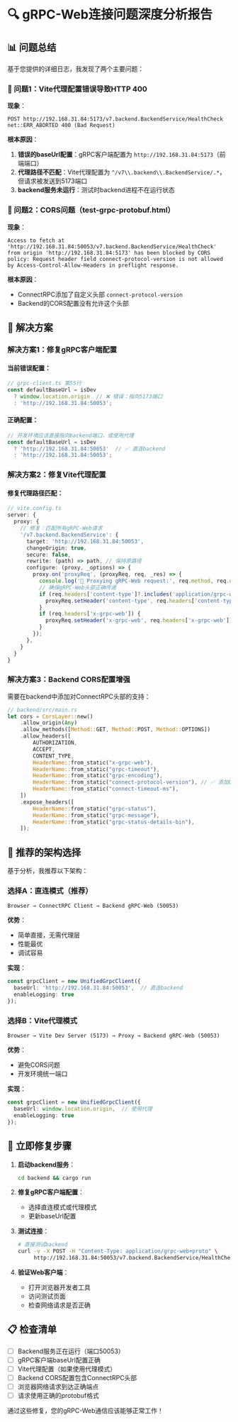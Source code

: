 # 🔍 gRPC-Web连接问题深度分析报告

## 📊 问题总结

基于您提供的详细日志，我发现了两个主要问题：

### 🔴 问题1：Vite代理配置错误导致HTTP 400
**现象**：
```
POST http://192.168.31.84:5173/v7.backend.BackendService/HealthCheck net::ERR_ABORTED 400 (Bad Request)
```

**根本原因**：
1. **错误的baseUrl配置**：gRPC客户端配置为 `http://192.168.31.84:5173`（前端端口）
2. **代理路径不匹配**：Vite代理配置为 `^/v7\\.backend\\.BackendService/.*`，但请求被发送到5173端口
3. **backend服务未运行**：测试时backend进程不在运行状态

### 🔴 问题2：CORS问题（test-grpc-protobuf.html）
**现象**：
```
Access to fetch at 'http://192.168.31.84:50053/v7.backend.BackendService/HealthCheck' from origin 'http://192.168.31.84:5173' has been blocked by CORS policy: Request header field connect-protocol-version is not allowed by Access-Control-Allow-Headers in preflight response.
```

**根本原因**：
- ConnectRPC添加了自定义头部 `connect-protocol-version`
- Backend的CORS配置没有允许这个头部

## 🔧 解决方案

### 解决方案1：修复gRPC客户端配置

#### 当前错误配置：
```typescript
// grpc-client.ts 第55行
const defaultBaseUrl = isDev 
  ? window.location.origin  // ❌ 错误：指向5173端口
  : 'http://192.168.31.84:50053';
```

#### 正确配置：
```typescript
// 开发环境应该直接指向backend端口，或使用代理
const defaultBaseUrl = isDev 
  ? 'http://192.168.31.84:50053'  // ✅ 直连backend
  : 'http://192.168.31.84:50053';
```

### 解决方案2：修复Vite代理配置

#### 修复代理路径匹配：
```typescript
// vite.config.ts
server: {
  proxy: {
    // 修复：匹配所有gRPC-Web请求
    '/v7.backend.BackendService': {
      target: 'http://192.168.31.84:50053',
      changeOrigin: true,
      secure: false,
      rewrite: (path) => path, // 保持原路径
      configure: (proxy, _options) => {
        proxy.on('proxyReq', (proxyReq, req, _res) => {
          console.log('🚀 Proxying gRPC-Web request:', req.method, req.url);
          // 确保gRPC-Web头部正确传递
          if (req.headers['content-type']?.includes('application/grpc-web')) {
            proxyReq.setHeader('content-type', req.headers['content-type']);
          }
          if (req.headers['x-grpc-web']) {
            proxyReq.setHeader('x-grpc-web', req.headers['x-grpc-web']);
          }
        });
      },
    }
  }
}
```

### 解决方案3：Backend CORS配置增强

需要在backend中添加对ConnectRPC头部的支持：

```rust
// backend/src/main.rs
let cors = CorsLayer::new()
    .allow_origin(Any)
    .allow_methods([Method::GET, Method::POST, Method::OPTIONS])
    .allow_headers([
        AUTHORIZATION,
        ACCEPT,
        CONTENT_TYPE,
        HeaderName::from_static("x-grpc-web"),
        HeaderName::from_static("grpc-timeout"),
        HeaderName::from_static("grpc-encoding"),
        HeaderName::from_static("connect-protocol-version"), // ✅ 添加ConnectRPC头部
        HeaderName::from_static("connect-timeout-ms"),
    ])
    .expose_headers([
        HeaderName::from_static("grpc-status"),
        HeaderName::from_static("grpc-message"),
        HeaderName::from_static("grpc-status-details-bin"),
    ]);
```

## 🎯 推荐的架构选择

基于分析，我推荐以下架构：

### 选择A：直连模式（推荐）
```
Browser → ConnectRPC Client → Backend gRPC-Web (50053)
```

**优势**：
- 简单直接，无需代理层
- 性能最优
- 调试容易

**实现**：
```typescript
const grpcClient = new UnifiedGrpcClient({
  baseUrl: 'http://192.168.31.84:50053',  // 直连backend
  enableLogging: true
});
```

### 选择B：Vite代理模式
```
Browser → Vite Dev Server (5173) → Proxy → Backend gRPC-Web (50053)
```

**优势**：
- 避免CORS问题
- 开发环境统一端口

**实现**：
```typescript
const grpcClient = new UnifiedGrpcClient({
  baseUrl: window.location.origin,  // 使用代理
  enableLogging: true
});
```

## 🚀 立即修复步骤

1. **启动backend服务**：
   ```bash
   cd backend && cargo run
   ```

2. **修复gRPC客户端配置**：
   - 选择直连模式或代理模式
   - 更新baseUrl配置

3. **测试连接**：
   ```bash
   # 直接测试backend
   curl -v -X POST -H "Content-Type: application/grpc-web+proto" \
        http://192.168.31.84:50053/v7.backend.BackendService/HealthCheck
   ```

4. **验证Web客户端**：
   - 打开浏览器开发者工具
   - 访问测试页面
   - 检查网络请求是否正确

## 📋 检查清单

- [ ] Backend服务正在运行（端口50053）
- [ ] gRPC客户端baseUrl配置正确
- [ ] Vite代理配置（如果使用代理模式）
- [ ] Backend CORS配置包含ConnectRPC头部
- [ ] 浏览器网络请求到达正确端点
- [ ] 请求使用正确的protobuf格式

通过这些修复，您的gRPC-Web通信应该能够正常工作！ 